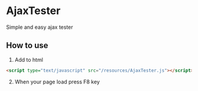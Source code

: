 # AjaxTester
Simple and easy ajax tester

## How to use
1. Add to html 
```html
<script type="text/javascript" src="/resources/AjaxTester.js"></script>
```
2. When your page load press F8 key
